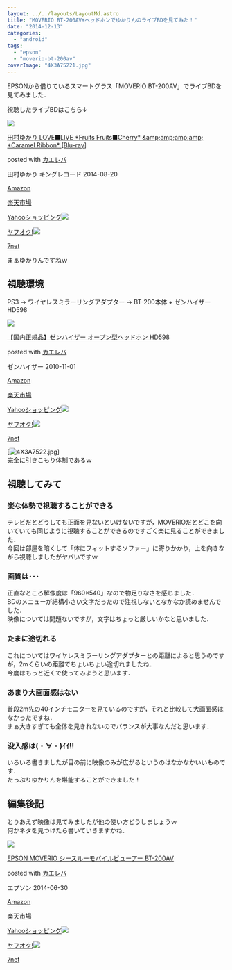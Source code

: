 ```yaml
---
layout: ../../layouts/LayoutMd.astro
title: "MOVERIO BT-200AV+ヘッドホンでゆかりんのライブBDを見てみた！"
date: "2014-12-13"
categories: 
  - "android"
tags: 
  - "epson"
  - "moverio-bt-200av"
coverImage: "4X3A75221.jpg"
---
```


EPSONから借りているスマートグラス「MOVERIO BT-200AV」でライブBDを見てみました．

視聴したライブBDはこちら↓

[![](/wp/images/61cJgPeMluL._SL160_.jpg)](https://www.amazon.co.jp/exec/obidos/ASIN/B00KFN1R3G/mizuka123-22/ref=nosim/)

[田村ゆかり LOVE■LIVE \*Fruits Fruits■Cherry\* &amp;amp;amp;amp;amp; \*Caramel Ribbon\* \[Blu-ray\]](https://www.amazon.co.jp/exec/obidos/ASIN/B00KFN1R3G/mizuka123-22/ref=nosim/)

posted with [カエレバ](http://kaereba.com)

田村ゆかり キングレコード 2014-08-20

[Amazon](http://www.amazon.co.jp/gp/search?keywords=%93c%91%BA%82%E4%82%A9%82%E8%20LOVE%81%A1LIVE%20%2AFruits%20Fruits%81%A1Cherry%2A%20&__mk_ja_JP=%83J%83%5E%83J%83i&tag=mizuka123-22 "アマゾン")

[楽天市場](http://hb.afl.rakuten.co.jp/hgc/032b53ee.4b34c5ee.0f4a541e.f440145e/?pc=http%3A%2F%2Fsearch.rakuten.co.jp%2Fsearch%2Fmall%2F%25E7%2594%25B0%25E6%259D%2591%25E3%2582%2586%25E3%2581%258B%25E3%2582%258A%2520LOVE%25E2%2596%25A0LIVE%2520%252AFruits%2520Fruits%25E2%2596%25A0Cherry%252A%2520%2F-%2Ff.1-p.1-s.1-sf.0-st.A-v.2%3Fx%3D0%26scid%3Daf_ich_link_urltxt%26m%3Dhttp%3A%2F%2Fm.rakuten.co.jp%2F "楽天市場")

[Yahooショッピング![](//ad.jp.ap.valuecommerce.com/servlet/gifbanner?sid=3066752&pid=881990642)](//ck.jp.ap.valuecommerce.com/servlet/referral?sid=3066752&pid=881990642&vc_url=http%3A%2F%2Fshopping.search.yahoo.co.jp%2Fsearch%3FuIv%3Don%26ei%3DUTF-8%26tab_ex%3Dcommerce%26slider%3D0%26va%3D%25E7%2594%25B0%25E6%259D%2591%25E3%2582%2586%25E3%2581%258B%25E3%2582%258A%2520LOVE%25E2%2596%25A0LIVE%2520%252AFruits%2520Fruits%25E2%2596%25A0Cherry%252A%2520 "Yahooショッピング")

[ヤフオク!![](//ad.jp.ap.valuecommerce.com/servlet/gifbanner?sid=3066752&pid=881990645)](//ck.jp.ap.valuecommerce.com/servlet/referral?sid=3066752&pid=881990645&vc_url=http%3A%2F%2Fauctions.search.yahoo.co.jp%2Fsearch%3Fvo%3D%26ve%3D%26auccat%3D0%26aucminprice%3D%26aucmaxprice%3D%26aucmin_bidorbuy_price%3D%26aucmax_bidorbuy_price%3D%26loc_cd%3D0%26abatch%3D0%26istatus%3D0%26filtered%3D1%26ei%3DUTF-8%26tab_ex%3Dcommerce%26va%3D%25E7%2594%25B0%25E6%259D%2591%25E3%2582%2586%25E3%2581%258B%25E3%2582%258A%2520LOVE%25E2%2596%25A0LIVE%2520%252AFruits%2520Fruits%25E2%2596%25A0Cherry%252A%2520 "ヤフオク!")

[7net](//ck.jp.ap.valuecommerce.com/servlet/referral?sid=3066752&pid=881990643&vc_url=http%3A%2F%2Fwww.7netshopping.jp%2Fall%2Fsearch_result%2F-%2Fbprice%2Foff%2Fsort%2F0%2Fkword_in%2F%25E7%2594%25B0%25E6%259D%2591%25E3%2582%2586%25E3%2581%258B%25E3%2582%258A%2520LOVE%25E2%2596%25A0LIVE%2520%252AFruits%2520Fruits%25E2%2596%25A0Cherry%252A%2520%2FallGoods%2Fon%2Fsubmit.x%2F30%2Fdisp_result%2F1%2Fsubmit.y%2F9%2Fprvlg%2Foff%2Fnobuy%2Fon%2FsetProduct%2Foff%2Foop%2Fon%2Fctgy%2Fall%2FfromKeywordSearch%2Ftrue "セブンネットショッピング")

まぁゆかりんですねｗ

## 視聴環境

PS3 → ワイヤレスミラーリングアダプター → BT-200本体 + ゼンハイザー HD598

[![](/wp/images/41-4sYyLAQL._SL160_.jpg)](https://www.amazon.co.jp/exec/obidos/ASIN/B0042A8CW2/mizuka123-22/ref=nosim/)

[【国内正規品】ゼンハイザー オープン型ヘッドホン HD598](https://www.amazon.co.jp/exec/obidos/ASIN/B0042A8CW2/mizuka123-22/ref=nosim/)

posted with [カエレバ](http://kaereba.com)

ゼンハイザー 2010-11-01

[Amazon](http://www.amazon.co.jp/gp/search?keywords=%81y%8D%91%93%E0%90%B3%8BK%95i%81z%83%5B%83%93%83n%83C%83U%81%5B%20%83I%81%5B%83v%83%93%8C%5E%83w%83b%83h%83z%83%93%20HD598&__mk_ja_JP=%83J%83%5E%83J%83i&tag=mizuka123-22 "アマゾン")

[楽天市場](http://hb.afl.rakuten.co.jp/hgc/032b53ee.4b34c5ee.0f4a541e.f440145e/?pc=http%3A%2F%2Fsearch.rakuten.co.jp%2Fsearch%2Fmall%2F%25E3%2580%2590%25E5%259B%25BD%25E5%2586%2585%25E6%25AD%25A3%25E8%25A6%258F%25E5%2593%2581%25E3%2580%2591%25E3%2582%25BC%25E3%2583%25B3%25E3%2583%258F%25E3%2582%25A4%25E3%2582%25B6%25E3%2583%25BC%2520%25E3%2582%25AA%25E3%2583%25BC%25E3%2583%2597%25E3%2583%25B3%25E5%259E%258B%25E3%2583%2598%25E3%2583%2583%25E3%2583%2589%25E3%2583%259B%25E3%2583%25B3%2520HD598%2F-%2Ff.1-p.1-s.1-sf.0-st.A-v.2%3Fx%3D0%26scid%3Daf_ich_link_urltxt%26m%3Dhttp%3A%2F%2Fm.rakuten.co.jp%2F "楽天市場")

[Yahooショッピング![](//ad.jp.ap.valuecommerce.com/servlet/gifbanner?sid=3066752&pid=881990642)](//ck.jp.ap.valuecommerce.com/servlet/referral?sid=3066752&pid=881990642&vc_url=http%3A%2F%2Fshopping.search.yahoo.co.jp%2Fsearch%3FuIv%3Don%26ei%3DUTF-8%26tab_ex%3Dcommerce%26slider%3D0%26va%3D%25E3%2580%2590%25E5%259B%25BD%25E5%2586%2585%25E6%25AD%25A3%25E8%25A6%258F%25E5%2593%2581%25E3%2580%2591%25E3%2582%25BC%25E3%2583%25B3%25E3%2583%258F%25E3%2582%25A4%25E3%2582%25B6%25E3%2583%25BC%2520%25E3%2582%25AA%25E3%2583%25BC%25E3%2583%2597%25E3%2583%25B3%25E5%259E%258B%25E3%2583%2598%25E3%2583%2583%25E3%2583%2589%25E3%2583%259B%25E3%2583%25B3%2520HD598 "Yahooショッピング")

[ヤフオク!![](//ad.jp.ap.valuecommerce.com/servlet/gifbanner?sid=3066752&pid=881990645)](//ck.jp.ap.valuecommerce.com/servlet/referral?sid=3066752&pid=881990645&vc_url=http%3A%2F%2Fauctions.search.yahoo.co.jp%2Fsearch%3Fvo%3D%26ve%3D%26auccat%3D0%26aucminprice%3D%26aucmaxprice%3D%26aucmin_bidorbuy_price%3D%26aucmax_bidorbuy_price%3D%26loc_cd%3D0%26abatch%3D0%26istatus%3D0%26filtered%3D1%26ei%3DUTF-8%26tab_ex%3Dcommerce%26va%3D%25E3%2580%2590%25E5%259B%25BD%25E5%2586%2585%25E6%25AD%25A3%25E8%25A6%258F%25E5%2593%2581%25E3%2580%2591%25E3%2582%25BC%25E3%2583%25B3%25E3%2583%258F%25E3%2582%25A4%25E3%2582%25B6%25E3%2583%25BC%2520%25E3%2582%25AA%25E3%2583%25BC%25E3%2583%2597%25E3%2583%25B3%25E5%259E%258B%25E3%2583%2598%25E3%2583%2583%25E3%2583%2589%25E3%2583%259B%25E3%2583%25B3%2520HD598 "ヤフオク!")

[7net](//ck.jp.ap.valuecommerce.com/servlet/referral?sid=3066752&pid=881990643&vc_url=http%3A%2F%2Fwww.7netshopping.jp%2Fall%2Fsearch_result%2F-%2Fbprice%2Foff%2Fsort%2F0%2Fkword_in%2F%25E3%2580%2590%25E5%259B%25BD%25E5%2586%2585%25E6%25AD%25A3%25E8%25A6%258F%25E5%2593%2581%25E3%2580%2591%25E3%2582%25BC%25E3%2583%25B3%25E3%2583%258F%25E3%2582%25A4%25E3%2582%25B6%25E3%2583%25BC%2520%25E3%2582%25AA%25E3%2583%25BC%25E3%2583%2597%25E3%2583%25B3%25E5%259E%258B%25E3%2583%2598%25E3%2583%2583%25E3%2583%2589%25E3%2583%259B%25E3%2583%25B3%2520HD598%2FallGoods%2Fon%2Fsubmit.x%2F30%2Fdisp_result%2F1%2Fsubmit.y%2F9%2Fprvlg%2Foff%2Fnobuy%2Fon%2FsetProduct%2Foff%2Foop%2Fon%2Fctgy%2Fall%2FfromKeywordSearch%2Ftrue "セブンネットショッピング")

[![4X3A7522.jpg](/wp/images/15966379425_faa8c37da1_b.jpg)]  
完全に引きこもり体制であるｗ

## 視聴してみて

### 楽な体勢で視聴することができる

テレビだとどうしても正面を見ないといけないですが，MOVERIOだとどこを向いていても同じように視聴することができるのですごく楽に見ることができました．  
今回は部屋を暗くして「体にフィットするソファー」に寄りかかり，上を向きながら視聴しましたがヤバいですｗ

### 画質は･･･

正直なところ解像度は「960×540」なので物足りなさを感じました．  
BDのメニューが結構小さい文字だったので注視しないとなかなか読めませんでした．  
映像については問題ないですが，文字はちょっと厳しいかなと思いました．

### たまに途切れる

これについてはワイヤレスミラーリングアダプターとの距離によると思うのですが，2mくらいの距離でちょいちょい途切れましたね．  
今度はもっと近くで使ってみようと思います．

### あまり大画面感はない

普段2m先の40インチモニターを見ているのですが，それと比較して大画面感はなかったですね．  
まぁ大きすぎても全体を見きれないのでバランスが大事なんだと思います．

### 没入感は(・∀・)ｲｲ!!

いろいろ書きましたが目の前に映像のみが広がるというのはなかなかいいものです．  
たっぷりゆかりんを堪能することができました！

## 編集後記

とりあえず映像は見てみましたが他の使い方どうしましょうｗ  
何かネタを見つけたら書いていきますかね．

[![](/wp/images/310BD%2B5OLDL._SL160_.jpg)](https://www.amazon.co.jp/exec/obidos/ASIN/B00I3PKJU0/mizuka123-22/ref=nosim/)

[EPSON MOVERIO シースルーモバイルビューアー BT-200AV](https://www.amazon.co.jp/exec/obidos/ASIN/B00I3PKJU0/mizuka123-22/ref=nosim/)

posted with [カエレバ](http://kaereba.com)

エプソン 2014-06-30

[Amazon](http://www.amazon.co.jp/gp/search?keywords=EPSON%20MOVERIO%20%83V%81%5B%83X%83%8B%81%5B%83%82%83o%83C%83%8B%83r%83%85%81%5B%83A%81%5B%20BT-200AV&__mk_ja_JP=%83J%83%5E%83J%83i&tag=mizuka123-22 "アマゾン")

[楽天市場](http://hb.afl.rakuten.co.jp/hgc/032b53ee.4b34c5ee.0f4a541e.f440145e/?pc=http%3A%2F%2Fsearch.rakuten.co.jp%2Fsearch%2Fmall%2FEPSON%2520MOVERIO%2520%25E3%2582%25B7%25E3%2583%25BC%25E3%2582%25B9%25E3%2583%25AB%25E3%2583%25BC%25E3%2583%25A2%25E3%2583%2590%25E3%2582%25A4%25E3%2583%25AB%25E3%2583%2593%25E3%2583%25A5%25E3%2583%25BC%25E3%2582%25A2%25E3%2583%25BC%2520BT-200AV%2F-%2Ff.1-p.1-s.1-sf.0-st.A-v.2%3Fx%3D0%26scid%3Daf_ich_link_urltxt%26m%3Dhttp%3A%2F%2Fm.rakuten.co.jp%2F "楽天市場")

[Yahooショッピング![](//ad.jp.ap.valuecommerce.com/servlet/gifbanner?sid=3066752&pid=881990642)](//ck.jp.ap.valuecommerce.com/servlet/referral?sid=3066752&pid=881990642&vc_url=http%3A%2F%2Fshopping.search.yahoo.co.jp%2Fsearch%3FuIv%3Don%26ei%3DUTF-8%26tab_ex%3Dcommerce%26slider%3D0%26va%3DEPSON%2520MOVERIO%2520%25E3%2582%25B7%25E3%2583%25BC%25E3%2582%25B9%25E3%2583%25AB%25E3%2583%25BC%25E3%2583%25A2%25E3%2583%2590%25E3%2582%25A4%25E3%2583%25AB%25E3%2583%2593%25E3%2583%25A5%25E3%2583%25BC%25E3%2582%25A2%25E3%2583%25BC%2520BT-200AV "Yahooショッピング")

[ヤフオク!![](//ad.jp.ap.valuecommerce.com/servlet/gifbanner?sid=3066752&pid=881990645)](//ck.jp.ap.valuecommerce.com/servlet/referral?sid=3066752&pid=881990645&vc_url=http%3A%2F%2Fauctions.search.yahoo.co.jp%2Fsearch%3Fvo%3D%26ve%3D%26auccat%3D0%26aucminprice%3D%26aucmaxprice%3D%26aucmin_bidorbuy_price%3D%26aucmax_bidorbuy_price%3D%26loc_cd%3D0%26abatch%3D0%26istatus%3D0%26filtered%3D1%26ei%3DUTF-8%26tab_ex%3Dcommerce%26va%3DEPSON%2520MOVERIO%2520%25E3%2582%25B7%25E3%2583%25BC%25E3%2582%25B9%25E3%2583%25AB%25E3%2583%25BC%25E3%2583%25A2%25E3%2583%2590%25E3%2582%25A4%25E3%2583%25AB%25E3%2583%2593%25E3%2583%25A5%25E3%2583%25BC%25E3%2582%25A2%25E3%2583%25BC%2520BT-200AV "ヤフオク!")

[7net](//ck.jp.ap.valuecommerce.com/servlet/referral?sid=3066752&pid=881990643&vc_url=http%3A%2F%2Fwww.7netshopping.jp%2Fall%2Fsearch_result%2F-%2Fbprice%2Foff%2Fsort%2F0%2Fkword_in%2FEPSON%2520MOVERIO%2520%25E3%2582%25B7%25E3%2583%25BC%25E3%2582%25B9%25E3%2583%25AB%25E3%2583%25BC%25E3%2583%25A2%25E3%2583%2590%25E3%2582%25A4%25E3%2583%25AB%25E3%2583%2593%25E3%2583%25A5%25E3%2583%25BC%25E3%2582%25A2%25E3%2583%25BC%2520BT-200AV%2FallGoods%2Fon%2Fsubmit.x%2F30%2Fdisp_result%2F1%2Fsubmit.y%2F9%2Fprvlg%2Foff%2Fnobuy%2Fon%2FsetProduct%2Foff%2Foop%2Fon%2Fctgy%2Fall%2FfromKeywordSearch%2Ftrue "セブンネットショッピング")
